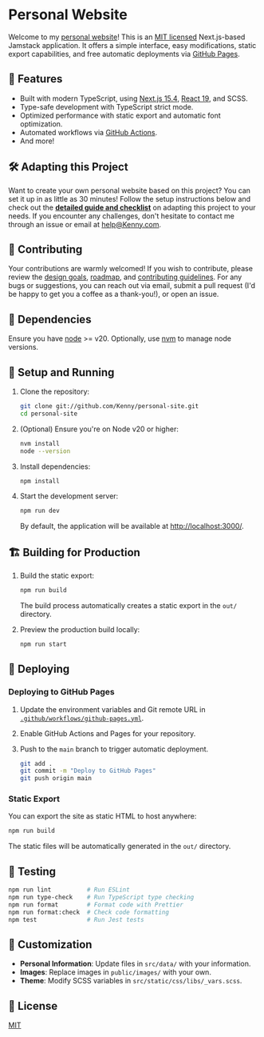 # Personal Website

Welcome to my [personal website](https://Kenny.com)! This is an [MIT licensed](https://github.com/Kenny/personal-site/blob/main/LICENSE) Next.js-based Jamstack application. It offers a simple interface, easy modifications, static export capabilities, and free automatic deployments via [GitHub Pages](https://pages.github.com/).

## 🚀 Features

- Built with modern TypeScript, using [Next.js 15.4](https://nextjs.org/), [React 19](https://react.dev/), and SCSS.
- Type-safe development with TypeScript strict mode.
- Optimized performance with static export and automatic font optimization.
- Automated workflows via [GitHub Actions](https://github.com/features/actions).
- And more!

## 🛠 Adapting this Project

Want to create your own personal website based on this project? You can set it up in as little as 30 minutes! Follow the setup instructions below and check out the **[detailed guide and checklist](./docs/adapting-guide.md)** on adapting this project to your needs. If you encounter any challenges, don't hesitate to contact me through an issue or email at [help@Kenny.com](mailto:help@Kenny.com).

## 🤝 Contributing

Your contributions are warmly welcomed! If you wish to contribute, please review the [design goals](./docs/design-goals.md), [roadmap](./docs/roadmap.md), and [contributing guidelines](./docs/contributing.md). For any bugs or suggestions, you can reach out via email, submit a pull request (I'd be happy to get you a coffee as a thank-you!), or open an issue.

## 🔧 Dependencies

Ensure you have [node](https://nodejs.org/) >= v20. Optionally, use [nvm](https://github.com/nvm-sh/nvm#installing-and-updating) to manage node versions.

## 🚀 Setup and Running

1. Clone the repository:

   ```bash
   git clone git://github.com/Kenny/personal-site.git
   cd personal-site
   ```

2. (Optional) Ensure you're on Node v20 or higher:

   ```bash
   nvm install
   node --version
   ```

3. Install dependencies:

   ```bash
   npm install
   ```

4. Start the development server:

   ```bash
   npm run dev
   ```

   By default, the application will be available at [http://localhost:3000/](http://localhost:3000/).

## 🏗 Building for Production

1. Build the static export:

   ```bash
   npm run build
   ```

   The build process automatically creates a static export in the `out/` directory.

2. Preview the production build locally:

   ```bash
   npm run start
   ```

## 🚢 Deploying

### Deploying to GitHub Pages

1. Update the environment variables and Git remote URL in [`.github/workflows/github-pages.yml`](.github/workflows/github-pages.yml).

2. Enable GitHub Actions and Pages for your repository.

3. Push to the `main` branch to trigger automatic deployment.

   ```bash
   git add .
   git commit -m "Deploy to GitHub Pages"
   git push origin main
   ```

### Static Export

You can export the site as static HTML to host anywhere:

```bash
npm run build
```

The static files will be automatically generated in the `out/` directory.

## 🔬 Testing

```bash
npm run lint          # Run ESLint
npm run type-check    # Run TypeScript type checking
npm run format        # Format code with Prettier
npm run format:check  # Check code formatting
npm test              # Run Jest tests
```

## 🎨 Customization

- **Personal Information**: Update files in `src/data/` with your information.
- **Images**: Replace images in `public/images/` with your own.
- **Theme**: Modify SCSS variables in `src/static/css/libs/_vars.scss`.

## 📝 License

[MIT](https://github.com/Kenny/personal-site/blob/main/LICENSE)